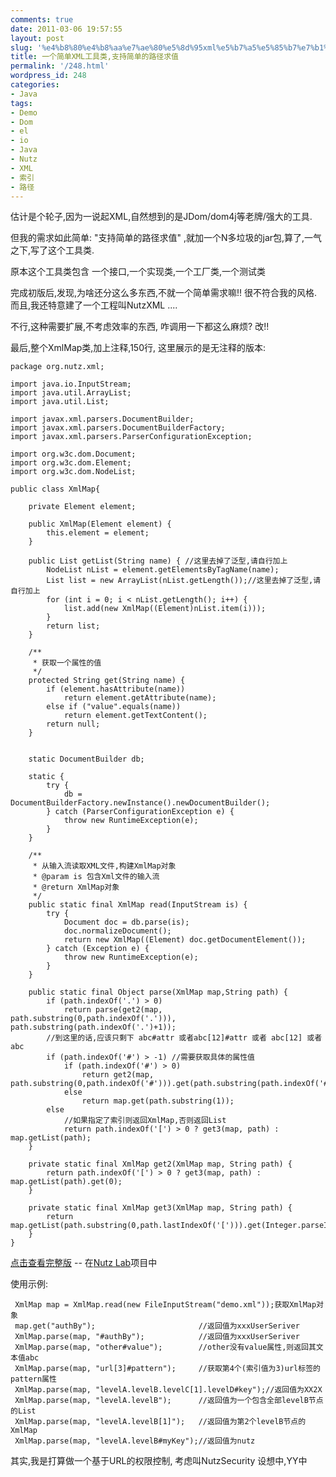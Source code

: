 ```yaml
---
comments: true
date: 2011-03-06 19:57:55
layout: post
slug: '%e4%b8%80%e4%b8%aa%e7%ae%80%e5%8d%95xml%e5%b7%a5%e5%85%b7%e7%b1%bb%e6%94%af%e6%8c%81%e7%ae%80%e5%8d%95%e7%9a%84%e8%b7%af%e5%be%84%e6%b1%82%e5%80%bc'
title: 一个简单XML工具类,支持简单的路径求值
permalink: '/248.html'
wordpress_id: 248
categories:
- Java
tags:
- Demo
- Dom
- el
- io
- Java
- Nutz
- XML
- 索引
- 路径
---
```


估计是个轮子,因为一说起XML,自然想到的是JDom/dom4j等老牌/强大的工具.

但我的需求如此简单: "支持简单的路径求值" ,就加一个N多垃圾的jar包,算了,一气之下,写了这个工具类.

原本这个工具类包含 一个接口,一个实现类,一个工厂类,一个测试类 

完成初版后,发现,为啥还分这么多东西,不就一个简单需求嘛!! 很不符合我的风格. 而且,我还特意建了一个工程叫NutzXML ....

不行,这种需要扩展,不考虑效率的东西, 咋调用一下都这么麻烦? 改!!

最后,整个XmlMap类,加上注释,150行, 这里展示的是无注释的版本:

    
    
    package org.nutz.xml;
    
    import java.io.InputStream;
    import java.util.ArrayList;
    import java.util.List;
    
    import javax.xml.parsers.DocumentBuilder;
    import javax.xml.parsers.DocumentBuilderFactory;
    import javax.xml.parsers.ParserConfigurationException;
    
    import org.w3c.dom.Document;
    import org.w3c.dom.Element;
    import org.w3c.dom.NodeList;
    
    public class XmlMap{
    	
    	private Element element;
    	
    	public XmlMap(Element element) {
    		this.element = element;
    	}
    
    	public List getList(String name) { //这里去掉了泛型,请自行加上
    		NodeList nList = element.getElementsByTagName(name);
    		List list = new ArrayList(nList.getLength());//这里去掉了泛型,请自行加上
    		for (int i = 0; i < nList.getLength(); i++) {
    			list.add(new XmlMap((Element)nList.item(i)));
    		}
    		return list;
    	}
    	
    	/**
    	 * 获取一个属性的值
    	 */
    	protected String get(String name) {
    		if (element.hasAttribute(name))
    			return element.getAttribute(name);
    		else if ("value".equals(name))
    			return element.getTextContent();
    		return null;
    	}
    
    	
    	static DocumentBuilder db;
    	
    	static {
    		try {
    			db = DocumentBuilderFactory.newInstance().newDocumentBuilder();
    		} catch (ParserConfigurationException e) {
    			throw new RuntimeException(e);
    		}
    	}
    
    	/**
    	 * 从输入流读取XML文件,构建XmlMap对象
    	 * @param is 包含Xml文件的输入流
    	 * @return XmlMap对象
    	 */
    	public static final XmlMap read(InputStream is) {
    		try {
    			Document doc = db.parse(is);
    			doc.normalizeDocument();
    			return new XmlMap((Element) doc.getDocumentElement());
    		} catch (Exception e) {
    			throw new RuntimeException(e);
    		}
    	}
    
    	public static final Object parse(XmlMap map,String path) {
    		if (path.indexOf('.') > 0)
    			return parse(get2(map, path.substring(0,path.indexOf('.'))), path.substring(path.indexOf('.')+1));
    		//到这里的话,应该只剩下 abc#attr 或者abc[12]#attr 或者 abc[12] 或者abc
    		if (path.indexOf('#') > -1) //需要获取具体的属性值
    			if (path.indexOf('#') > 0)
    				return get2(map, path.substring(0,path.indexOf('#'))).get(path.substring(path.indexOf('#')+1));
    			else
    				return map.get(path.substring(1));
    		else
    			//如果指定了索引则返回XmlMap,否则返回List
    			return path.indexOf('[') > 0 ? get3(map, path) : map.getList(path);
    	}
    	
    	private static final XmlMap get2(XmlMap map, String path) {
    		return path.indexOf('[') > 0 ? get3(map, path) : map.getList(path).get(0);
    	}
    	
    	private static final XmlMap get3(XmlMap map, String path) {
    		return map.getList(path.substring(0,path.lastIndexOf('['))).get(Integer.parseInt(path.substring(path.lastIndexOf('[')+1,path.length()-1)));
    	}
    }
    


[点击查看完整版](http://code.google.com/p/nutzlab/source/browse/trunk/NutXML/src/org/nutz/xml/XmlMap.java) -- 在[Nutz Lab](http://code.google.com/p/nutzlab/)项目中

使用示例:

    
    
     XmlMap map = XmlMap.read(new FileInputStream("demo.xml"));获取XmlMap对象
     map.get("authBy");                       //返回值为xxxUserSeriver
     XmlMap.parse(map, "#authBy");            //返回值为xxxUserSeriver
     XmlMap.parse(map, "other#value");        //other没有value属性,则返回其文本值abc
     XmlMap.parse(map, "url[3]#pattern");     //获取第4个(索引值为3)url标签的pattern属性
     XmlMap.parse(map, "levelA.levelB.levelC[1].levelD#key");//返回值为XX2X
     XmlMap.parse(map, "levelA.levelB");      //返回值为一个包含全部levelB节点的List
     XmlMap.parse(map, "levelA.levelB[1]");   //返回值为第2个levelB节点的XmlMap
     XmlMap.parse(map, "levelA.levelB#myKey");//返回值为nutz
    



其实,我是打算做一个基于URL的权限控制, 考虑叫NutzSecurity 设想中,YY中
